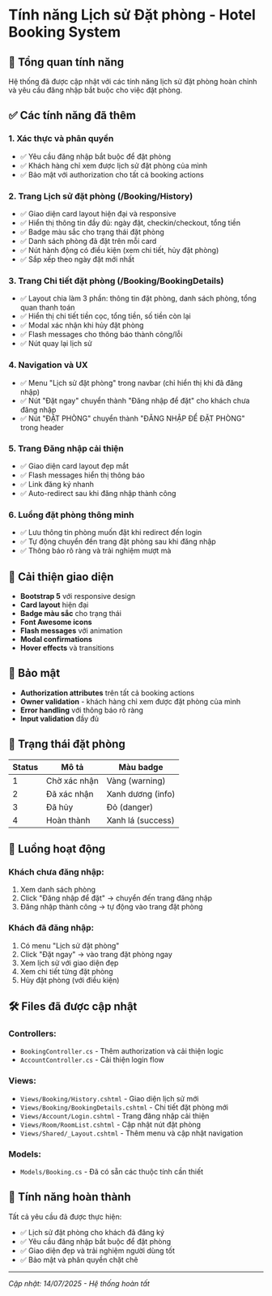 # Tính năng Lịch sử Đặt phòng - Hotel Booking System

## 🎯 Tổng quan tính năng

Hệ thống đã được cập nhật với các tính năng lịch sử đặt phòng hoàn chỉnh và yêu cầu đăng nhập bắt buộc cho việc đặt phòng.

## ✅ Các tính năng đã thêm

### 1. **Xác thực và phân quyền**
- ✅ Yêu cầu đăng nhập bắt buộc để đặt phòng
- ✅ Khách hàng chỉ xem được lịch sử đặt phòng của mình
- ✅ Bảo mật với authorization cho tất cả booking actions

### 2. **Trang Lịch sử đặt phòng (/Booking/History)**
- ✅ Giao diện card layout hiện đại và responsive
- ✅ Hiển thị thông tin đầy đủ: ngày đặt, checkin/checkout, tổng tiền
- ✅ Badge màu sắc cho trạng thái đặt phòng
- ✅ Danh sách phòng đã đặt trên mỗi card
- ✅ Nút hành động có điều kiện (xem chi tiết, hủy đặt phòng)
- ✅ Sắp xếp theo ngày đặt mới nhất

### 3. **Trang Chi tiết đặt phòng (/Booking/BookingDetails)**
- ✅ Layout chia làm 3 phần: thông tin đặt phòng, danh sách phòng, tổng quan thanh toán
- ✅ Hiển thị chi tiết tiền cọc, tổng tiền, số tiền còn lại
- ✅ Modal xác nhận khi hủy đặt phòng
- ✅ Flash messages cho thông báo thành công/lỗi
- ✅ Nút quay lại lịch sử

### 4. **Navigation và UX**
- ✅ Menu "Lịch sử đặt phòng" trong navbar (chỉ hiển thị khi đã đăng nhập)
- ✅ Nút "Đặt ngay" chuyển thành "Đăng nhập để đặt" cho khách chưa đăng nhập
- ✅ Nút "ĐẶT PHÒNG" chuyển thành "ĐĂNG NHẬP ĐỂ ĐẶT PHÒNG" trong header

### 5. **Trang Đăng nhập cải thiện**
- ✅ Giao diện card layout đẹp mắt
- ✅ Flash messages hiển thị thông báo
- ✅ Link đăng ký nhanh
- ✅ Auto-redirect sau khi đăng nhập thành công

### 6. **Luồng đặt phòng thông minh**
- ✅ Lưu thông tin phòng muốn đặt khi redirect đến login
- ✅ Tự động chuyển đến trang đặt phòng sau khi đăng nhập
- ✅ Thông báo rõ ràng và trải nghiệm mượt mà

## 🎨 Cải thiện giao diện

- **Bootstrap 5** với responsive design
- **Card layout** hiện đại
- **Badge màu sắc** cho trạng thái
- **Font Awesome icons** 
- **Flash messages** với animation
- **Modal confirmations**
- **Hover effects** và transitions

## 🔐 Bảo mật

- **Authorization attributes** trên tất cả booking actions
- **Owner validation** - khách hàng chỉ xem được đặt phòng của mình
- **Error handling** với thông báo rõ ràng
- **Input validation** đầy đủ

## 📱 Trạng thái đặt phòng

| Status | Mô tả | Màu badge |
|--------|-------|-----------|
| 1 | Chờ xác nhận | Vàng (warning) |
| 2 | Đã xác nhận | Xanh dương (info) |
| 3 | Đã hủy | Đỏ (danger) |
| 4 | Hoàn thành | Xanh lá (success) |

## 🔄 Luồng hoạt động

### Khách chưa đăng nhập:
1. Xem danh sách phòng
2. Click "Đăng nhập để đặt" → chuyển đến trang đăng nhập
3. Đăng nhập thành công → tự động vào trang đặt phòng

### Khách đã đăng nhập:
1. Có menu "Lịch sử đặt phòng" 
2. Click "Đặt ngay" → vào trang đặt phòng ngay
3. Xem lịch sử với giao diện đẹp
4. Xem chi tiết từng đặt phòng
5. Hủy đặt phòng (với điều kiện)

## 🛠️ Files đã được cập nhật

### Controllers:
- `BookingController.cs` - Thêm authorization và cải thiện logic
- `AccountController.cs` - Cải thiện login flow

### Views:
- `Views/Booking/History.cshtml` - Giao diện lịch sử mới
- `Views/Booking/BookingDetails.cshtml` - Chi tiết đặt phòng mới
- `Views/Account/Login.cshtml` - Trang đăng nhập cải thiện
- `Views/Room/RoomList.cshtml` - Cập nhật nút đặt phòng
- `Views/Shared/_Layout.cshtml` - Thêm menu và cập nhật navigation

### Models:
- `Models/Booking.cs` - Đã có sẵn các thuộc tính cần thiết

## 🚀 Tính năng hoàn thành

Tất cả yêu cầu đã được thực hiện:
- ✅ Lịch sử đặt phòng cho khách đã đăng ký
- ✅ Yêu cầu đăng nhập bắt buộc để đặt phòng
- ✅ Giao diện đẹp và trải nghiệm người dùng tốt
- ✅ Bảo mật và phân quyền chặt chẽ

---

*Cập nhật: 14/07/2025 - Hệ thống hoàn tất*

